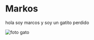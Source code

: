 # Markos
hola soy marcos y soy un gatito perdido

![foto gato](http://t1.gstatic.com/licensed-image?q=tbn:ANd9GcTk-IHNq4LWX3E2NWbYSVyLA-lfhLmQchMsEIT6DTY2xCiVOatBAnZWSj2GfiOisAhIvRiAd5HB6iRv03E)
